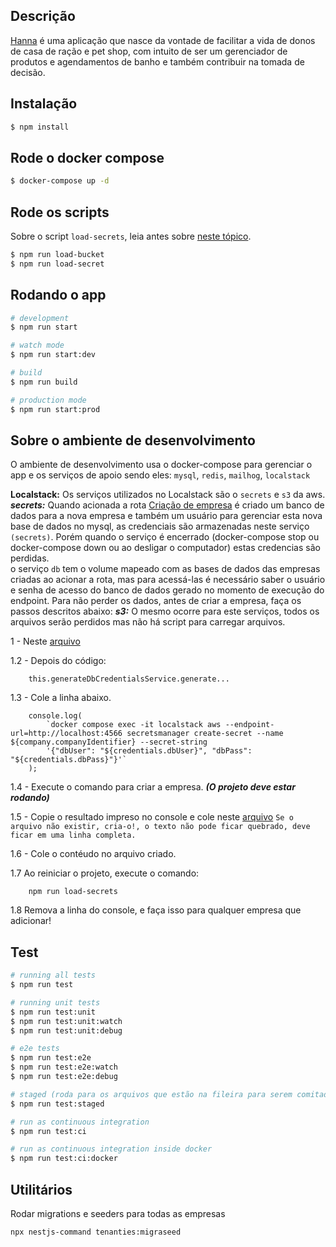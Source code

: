 ## Descrição

[Hanna]() é uma aplicação que nasce da vontade de facilitar a vida de donos de casa de ração e pet shop, com intuito de ser um gerenciador de produtos e agendamentos de banho e também contribuir na tomada de decisão.

## Instalação

```bash
$ npm install
```

## Rode o docker compose

```bash
$ docker-compose up -d
```

## Rode os scripts
Sobre o script `load-secrets`, leia antes sobre [neste tópico](#sobre-o-ambiente-de-desenvolvimento).

```bash
$ npm run load-bucket
$ npm run load-secret
```

## Rodando o app

```bash
# development
$ npm run start

# watch mode
$ npm run start:dev

# build
$ npm run build

# production mode
$ npm run start:prod
```

## Sobre o ambiente de desenvolvimento

O ambiente de desenvolvimento usa o docker-compose para gerenciar o app e os serviços de apoio sendo eles: `mysql`, `redis`, `mailhog`, `localstack`

**Localstack:** Os serviços utilizados no Localstack são o `secrets` e `s3` da aws. 
***secrets:*** Quando acionada a rota [Criação de empresa](http://localhost:3000/api/app/tenanties) é criado um banco de dados para a nova empresa e também um usuário para gerenciar esta nova base de dados no mysql, as credenciais são armazenadas neste serviço `(secrets)`. Porém quando o serviço é encerrado (docker-compose stop ou docker-compose down ou ao desligar o computador) estas credencias são perdidas. </br>
o serviço `db` tem o volume mapeado com as bases de dados das empresas criadas ao acionar a rota, mas para acessá-las é necessário saber o usuário e senha de acesso do banco de dados gerado no momento de execução do endpoint. 
Para não perder os dados, antes de criar a empresa, faça os passos descritos abaixo:
***s3:*** O mesmo ocorre para este serviços, todos os arquivos serão perdidos mas não há script para carregar arquivos.

1 - Neste [arquivo](src/processors/tenant/create-tenant.processor.ts)

1.2 - Depois do código:
```
    this.generateDbCredentialsService.generate...
```

1.3 - Cole a linha abaixo.
```
    console.log(
        `docker compose exec -it localstack aws --endpoint-url=http://localhost:4566 secretsmanager create-secret --name ${company.companyIdentifier} --secret-string 
        '{"dbUser": "${credentials.dbUser}", "dbPass": "${credentials.dbPass}"}'`
    );
```

1.4 - Execute o comando para criar a empresa. ***(O projeto deve estar rodando)***

1.5 - Copie o resultado impreso no console e cole neste [arquivo](scripts/load-secrets-to-companies.sh) `Se o arquivo não existir, cria-o!, o texto não pode ficar quebrado, deve ficar em uma linha completa.`

1.6 - Cole o contéudo no arquivo criado.

1.7 Ao reiniciar o projeto, execute o comando:
```
    npm run load-secrets
```

1.8 Remova a linha do console, e faça isso para qualquer empresa que adicionar!

## Test
```bash
# running all tests
$ npm run test

# running unit tests
$ npm run test:unit
$ npm run test:unit:watch
$ npm run test:unit:debug

# e2e tests
$ npm run test:e2e
$ npm run test:e2e:watch
$ npm run test:e2e:debug

# staged (roda para os arquivos que estão na fileira para serem comitados)
$ npm run test:staged

# run as continuous integration
$ npm run test:ci

# run as continuous integration inside docker
$ npm run test:ci:docker
```

## Utilitários
Rodar migrations e seeders para todas as empresas

```bash
npx nestjs-command tenanties:migraseed
```